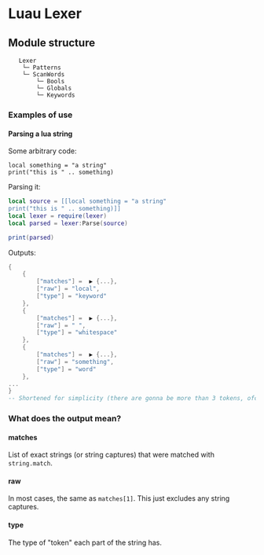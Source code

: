 # Luau Lexer

## Module structure
```
   Lexer
    └─ Patterns
    └─ ScanWords
        └─ Bools
        └─ Globals
        └─ Keywords
```

### Examples of use
#### Parsing a lua string
Some arbitrary code:
```luau
local something = "a string"
print("this is " .. something)
```

Parsing it:
```lua
local source = [[local something = "a string"
print("this is " .. something)]]
local lexer = require(lexer)
local parsed = lexer:Parse(source)

print(parsed)
```

Outputs:
```lua
{
    {
        ["matches"] =  ▶ {...},
        ["raw"] = "local",
        ["type"] = "keyword"
    },
    {
        ["matches"] =  ▶ {...},
        ["raw"] = " ",
        ["type"] = "whitespace"
    },
    {
        ["matches"] =  ▶ {...},
        ["raw"] = "something",
        ["type"] = "word"
    },
...
}
-- Shortened for simplicity (there are gonna be more than 3 tokens, ofc)
```

### What does the output mean?
#### matches
List of exact strings (or string captures) that were matched with `string.match`.

#### raw
In most cases, the same as `matches[1]`. This just excludes any string captures.

#### type
The type of "token" each part of the string has.
